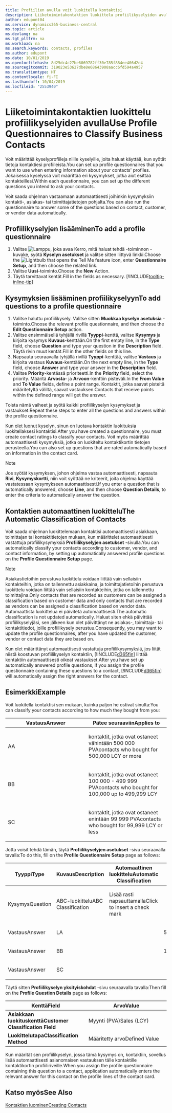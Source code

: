 ```yaml
---
title: Profiilien avulla voit luokitella kontaktisi
description: Liiketoimintakontaktien luokittelu profiilikyselyiden avulla
author: edupont04
ms.service: dynamics365-business-central
ms.topic: article
ms.devlang: na
ms.tgt_pltfrm: na
ms.workload: na
ms.search.keywords: contacts, profiles
ms.author: edupont
ms.date: 10/01/2019
ms.openlocfilehash: 8d25dc4c27be6069782ff30e785f884ee406d2e4
ms.sourcegitcommit: 319023e53627dbe8e68643908aacc6fd594a4957
ms.translationtype: HT
ms.contentlocale: fi-FI
ms.lasthandoff: 10/04/2019
ms.locfileid: "2553940"
---
```

# <a name="use-profile-questionnaires-to-classify-business-contacts"></a><span data-ttu-id="86828-103">Liiketoimintakontaktien luokittelu profiilikyselyiden avulla</span><span class="sxs-lookup"><span data-stu-id="86828-103">Use Profile Questionnaires to Classify Business Contacts</span></span>
<span data-ttu-id="86828-104">Voit määrittää kyselyprofiileja niille kyselyille, joita haluat käyttää, kun syötät tietoja kontaktiesi profiileista.</span><span class="sxs-lookup"><span data-stu-id="86828-104">You can set up profile questionnaires that you want to use when entering information about your contacts' profiles.</span></span> <span data-ttu-id="86828-105">Jokaisessa kyselyssä voit määrittää eri kysymykset, jotka aiot esittää kontakteillesi.</span><span class="sxs-lookup"><span data-stu-id="86828-105">Within each questionnaire, you can set up the different questions you intend to ask your contacts.</span></span>  

<span data-ttu-id="86828-106">Voit saada ohjelman vastaamaan automaattisesti joihinkin kysymyksiin kontakti-, asiakas- tai toimittajatietojen pohjalta.</span><span class="sxs-lookup"><span data-stu-id="86828-106">You can also run the questionnaire to answer some of the questions based on contact, customer, or vendor data automatically.</span></span>  

## <a name="to-add-a-profile-questionnaire"></a><span data-ttu-id="86828-107">Profiilikyselyjen lisääminen</span><span class="sxs-lookup"><span data-stu-id="86828-107">To add a profile questionnaire</span></span>
1.  <span data-ttu-id="86828-108">Valitse ![Lamppu, joka avaa Kerro, mitä haluat tehdä -toiminnon](media/ui-search/search_small.png "Kerro, mitä haluat tehdä") -kuvake, syötä **Kyselyn asetukset** ja valitse sitten liittyvä linkki.</span><span class="sxs-lookup"><span data-stu-id="86828-108">Choose the ![Lightbulb that opens the Tell Me feature](media/ui-search/search_small.png "Tell me what you want to do") icon, enter **Questionnaire Setup**, and then choose the related link.</span></span>  
2.  <span data-ttu-id="86828-109">Valitse **Uusi**-toiminto.</span><span class="sxs-lookup"><span data-stu-id="86828-109">Choose the **New** Action.</span></span>  
3.  <span data-ttu-id="86828-110">Täytä tarvittavat kentät.</span><span class="sxs-lookup"><span data-stu-id="86828-110">Fill in the fields as necessary.</span></span> [!INCLUDE[tooltip-inline-tip](includes/tooltip-inline-tip_md.md)]  

## <a name="to-add-questions-to-a-profile-questionnaire"></a><span data-ttu-id="86828-111">Kysymyksien lisääminen profiilikyselyyn</span><span class="sxs-lookup"><span data-stu-id="86828-111">To add questions to a profile questionnaire</span></span>
1.  <span data-ttu-id="86828-112">Valitse haluttu profiilikysely. Valitse sitten **Muokkaa kyselyn asetuksia** -toiminto.</span><span class="sxs-lookup"><span data-stu-id="86828-112">Choose the relevant profile questionnaire, and then choose the **Edit Questionnaire Setup** action.</span></span>  
2.  <span data-ttu-id="86828-113">Valitse ensimmäisellä tyhjällä rivillä **Tyyppi**-kenttä, valitse **Kysymys** ja kirjoita kysymys **Kuvaus**-kenttään.</span><span class="sxs-lookup"><span data-stu-id="86828-113">On the first empty line, in the **Type** field, choose **Question** and type your question in the **Description** field.</span></span> <span data-ttu-id="86828-114">Täytä rivin muut kentät.</span><span class="sxs-lookup"><span data-stu-id="86828-114">Fill in the other fields on this line.</span></span>  
3.  <span data-ttu-id="86828-115">Napsauta seuraavalla tyhjällä rivillä **Tyyppi**-kenttää, valitse **Vastaus** ja kirjoita vastaus **Kuvaus**-kenttään.</span><span class="sxs-lookup"><span data-stu-id="86828-115">On the next empty line, in the **Type** field, choose **Answer** and type your answer in the **Description** field.</span></span>  
4.  <span data-ttu-id="86828-116">Valitse **Priority**-kentässä prioriteetti.</span><span class="sxs-lookup"><span data-stu-id="86828-116">In the **Priority** field, select the priority.</span></span> <span data-ttu-id="86828-117">Määritä **Arvosta**- ja **Arvoon**-kenttiin pisteväli.</span><span class="sxs-lookup"><span data-stu-id="86828-117">In the **From Value** and **To Value** fields, define a point range.</span></span> <span data-ttu-id="86828-118">Kontaktit, jotka saavat pisteitä määritetyltä väliltä, saavat vastauksen.</span><span class="sxs-lookup"><span data-stu-id="86828-118">Contacts that receive points within the defined range will get the answer.</span></span>  

<span data-ttu-id="86828-119">Toista nämä vaiheet ja syötä kaikki profiilikyselyn kysymykset ja vastaukset.</span><span class="sxs-lookup"><span data-stu-id="86828-119">Repeat these steps to enter all the questions and answers within the profile questionnaire.</span></span>

<span data-ttu-id="86828-120">Kun olet luonut kyselyn, sinun on luotava kontaktin luokituksia luokitellaksesi kontaktisi.</span><span class="sxs-lookup"><span data-stu-id="86828-120">After you have created a questionnaire, you must create contact ratings to classify your contacts.</span></span> <span data-ttu-id="86828-121">Voit myös määrittää automaattisesti kysymyksiä, jotka on luokiteltu kontaktikortin tietojen perusteella.</span><span class="sxs-lookup"><span data-stu-id="86828-121">You can also set up questions that are rated automatically based on information in the contact card.</span></span>  

> [!NOTE]
> <span data-ttu-id="86828-122">Jos syötät kysymyksen, johon ohjelma vastaa automaattisesti, napsauta <STRONG>Rivi</STRONG>, <STRONG>Kysymyskortti</STRONG>, niin voit syöttää ne kriteerit, joita ohjelma käyttää vastatessaan kysymykseen automaattisesti.</span><span class="sxs-lookup"><span data-stu-id="86828-122">If you enter a question that is automatically answered, choose <STRONG>Line</STRONG>, and then choose <STRONG>Question Details</STRONG>, to enter the criteria to automatically answer the question.</span></span>

## <a name="the-automatic-classification-of-contacts"></a><span data-ttu-id="86828-123">Kontaktien automaattinen luokittelu</span><span class="sxs-lookup"><span data-stu-id="86828-123">The Automatic Classification of Contacts</span></span>
<span data-ttu-id="86828-124">Voit saada ohjelman luokittelemaan kontaktisi automaattisesti asiakkaan, toimittajan tai kontaktitietojen mukaan, kun määrittelet automaattisesti vastattuja profiilikysymyksiä **Profiilikyselyjen asetukset** -sivulla.</span><span class="sxs-lookup"><span data-stu-id="86828-124">You can automatically classify your contacts according to customer, vendor, and contact information, by setting up automatically answered profile questions on the **Profile Questionnaire Setup** page.</span></span>  

> [!NOTE]
> <span data-ttu-id="86828-125">Asiakastietoihin perustuva luokittelu voidaan liittää vain sellaisiin kontakteihin, jotka on tallennettu asiakkaina, ja toimittajatietoihin perustuva luokittelu voidaan liittää vain sellaisiin kontakteihin, jotka on tallennettu toimittajina.</span><span class="sxs-lookup"><span data-stu-id="86828-125">Only contacts that are recorded as customers can be assigned a classification based on customer data and only contacts that are recorded as vendors can be assigned a classification based on vendor data.</span></span> <span data-ttu-id="86828-126">Automaattista luokittelua ei päivitetä automaattisesti.</span><span class="sxs-lookup"><span data-stu-id="86828-126">The automatic classification is not updated automatically.</span></span> <span data-ttu-id="86828-127">Haluat siten ehkä päivittää profiilikyselyjäsi, sen jälkeen kun olet päivittänyt ne asiakas-, toimittaja- tai kontaktitiedot, joille profiilikysely perustuu.</span><span class="sxs-lookup"><span data-stu-id="86828-127">Consequently, you may want to update the profile questionnaires, after you have updated the customer, vendor or contact data they are based on.</span></span>  

<span data-ttu-id="86828-128">Kun olet määrittänyt automaattisesti vastattuja profiilikysymyksiä, jos liität niistä koostuvan profiilikyselyn kontaktiin, [!INCLUDE[d365fin](includes/d365fin_md.md)] liittää kontaktiin automaattisesti oikeat vastaukset.</span><span class="sxs-lookup"><span data-stu-id="86828-128">After you have set up automatically answered profile questions, if you assign the profile questionnaire containing these questions to a contact, [!INCLUDE[d365fin](includes/d365fin_md.md)] will automatically assign the right answers for the contact.</span></span>  

## <a name="example"></a><span data-ttu-id="86828-129">Esimerkki</span><span class="sxs-lookup"><span data-stu-id="86828-129">Example</span></span>
<span data-ttu-id="86828-130">Voit luokitella kontaktisi sen mukaan, kuinka paljon he ostivat sinulta:</span><span class="sxs-lookup"><span data-stu-id="86828-130">You can classify your contacts according to how much they bought from you:</span></span>

<table>
<colgroup>
<col style="width: 50%" />
<col style="width: 50%" />
</colgroup>
<thead>
<tr class="header">
<th><span data-ttu-id="86828-131"><strong>Vastaus</strong></span><span class="sxs-lookup"><span data-stu-id="86828-131"><strong>Answer</strong></span></span></th>
<th><span data-ttu-id="86828-132"><strong>Pätee seuraaviin</strong></span><span class="sxs-lookup"><span data-stu-id="86828-132"><strong>Applies to</strong></span></span></th>
</tr>
</thead>
<tbody>
<tr class="odd">
<td><p><span data-ttu-id="86828-133">A</span><span class="sxs-lookup"><span data-stu-id="86828-133">A</span></span></p></td>
<td><p><span data-ttu-id="86828-134">kontaktit, jotka ovat ostaneet vähintään 500 000 PVA</span><span class="sxs-lookup"><span data-stu-id="86828-134">contacts who bought for 500,000 LCY or more</span></span></p></td>
</tr>
<tr class="even">
<td><p><span data-ttu-id="86828-135">B</span><span class="sxs-lookup"><span data-stu-id="86828-135">B</span></span></p></td>
<td><p><span data-ttu-id="86828-136">kontaktit, jotka ovat ostaneet 100 000 - 499 999 PVA</span><span class="sxs-lookup"><span data-stu-id="86828-136">contacts who bought for 100,000 up to 499,999 LCY</span></span></p></td>
</tr>
<tr class="odd">
<td><p><span data-ttu-id="86828-137">S</span><span class="sxs-lookup"><span data-stu-id="86828-137">C</span></span></p></td>
<td><p><span data-ttu-id="86828-138">kontaktit, jotka ovat ostaneet enintään 99 999 PVA</span><span class="sxs-lookup"><span data-stu-id="86828-138">contacts who bought for 99,999 LCY or less</span></span></p></td>
</tr>
</tbody>
</table>

<span data-ttu-id="86828-139">Jotta voisit tehdä tämän, täytä **Profiilikyselyjen asetukset** -sivu seuraavalla tavalla:</span><span class="sxs-lookup"><span data-stu-id="86828-139">To do this, fill on the **Profile Questionnaire Setup** page as follows:</span></span>


<table>
<colgroup>
<col style="width: 20%" />
<col style="width: 20%" />
<col style="width: 20%" />
<col style="width: 20%" />
<col style="width: 20%" />
</colgroup>
<thead>
<tr class="header">
<th><span data-ttu-id="86828-140"><strong>Tyyppi</strong></span><span class="sxs-lookup"><span data-stu-id="86828-140"><strong>Type</strong></span></span></th>
<th><span data-ttu-id="86828-141"><strong>Kuvaus</strong></span><span class="sxs-lookup"><span data-stu-id="86828-141"><strong>Description</strong></span></span></th>
<th><span data-ttu-id="86828-142"><strong>Automaattinen luokittelu</strong></span><span class="sxs-lookup"><span data-stu-id="86828-142"><strong>Automatic Classification</strong></span></span></th>
<th><span data-ttu-id="86828-143"><strong>Arvosta</strong></span><span class="sxs-lookup"><span data-stu-id="86828-143"><strong>From Value</strong></span></span></th>
<th><span data-ttu-id="86828-144"><strong>Arvoon</strong></span><span class="sxs-lookup"><span data-stu-id="86828-144"><strong>To Value</strong></span></span></th>
</tr>
</thead>
<tbody>
<tr class="odd">
<td><p><span data-ttu-id="86828-145">Kysymys</span><span class="sxs-lookup"><span data-stu-id="86828-145">Question</span></span></p></td>
<td><p><span data-ttu-id="86828-146">ABC-luokittelu</span><span class="sxs-lookup"><span data-stu-id="86828-146">ABC Classification</span></span></p></td>
<td><p><span data-ttu-id="86828-147">Lisää rasti napsauttamalla</span><span class="sxs-lookup"><span data-stu-id="86828-147">Click to insert a check mark</span></span></p></td>
<td><p> </p></td>
<td><p> </p></td>
</tr>
<tr class="even">
<td><p><span data-ttu-id="86828-148">Vastaus</span><span class="sxs-lookup"><span data-stu-id="86828-148">Answer</span></span></p></td>
<td><p><span data-ttu-id="86828-149">L</span><span class="sxs-lookup"><span data-stu-id="86828-149">A</span></span></p></td>
<td><p> </p></td>
<td><p><span data-ttu-id="86828-150">500,000</span><span class="sxs-lookup"><span data-stu-id="86828-150">500,000</span></span></p></td>
<td><p> </p></td>
</tr>
<tr class="odd">
<td><p><span data-ttu-id="86828-151">Vastaus</span><span class="sxs-lookup"><span data-stu-id="86828-151">Answer</span></span></p></td>
<td><p><span data-ttu-id="86828-152">B</span><span class="sxs-lookup"><span data-stu-id="86828-152">B</span></span></p></td>
<td><p> </p></td>
<td><p><span data-ttu-id="86828-153">100,000</span><span class="sxs-lookup"><span data-stu-id="86828-153">100,000</span></span></p></td>
<td><p><span data-ttu-id="86828-154">499,999</span><span class="sxs-lookup"><span data-stu-id="86828-154">499,999</span></span></p></td>
</tr>
<tr class="even">
<td><p><span data-ttu-id="86828-155">Vastaus</span><span class="sxs-lookup"><span data-stu-id="86828-155">Answer</span></span></p></td>
<td><p><span data-ttu-id="86828-156">S</span><span class="sxs-lookup"><span data-stu-id="86828-156">C</span></span></p></td>
<td><p> </p></td>
<td><p> </p></td>
<td><p><span data-ttu-id="86828-157">99 999</span><span class="sxs-lookup"><span data-stu-id="86828-157">99,999</span></span></p></td>
</tr>
</tbody>
</table>

<span data-ttu-id="86828-158">Täytä sitten **Profiilikyselyn yksityiskohdat** -sivu seuraavalla tavalla:</span><span class="sxs-lookup"><span data-stu-id="86828-158">Then fill on the **Profile Question Details** page as follows:</span></span>
<table>
<colgroup>
<col style="width: 50%" />
<col style="width: 50%" />
</colgroup>
<thead>
<tr class="header">
<th><span data-ttu-id="86828-159"><strong>Kenttä</strong></span><span class="sxs-lookup"><span data-stu-id="86828-159"><strong>Field</strong></span></span></th>
<th><span data-ttu-id="86828-160"><strong>Arvo</strong></span><span class="sxs-lookup"><span data-stu-id="86828-160"><strong>Value</strong></span></span></th>
</tr>
</thead>
<tbody>
<tr>
<td><span data-ttu-id="86828-161"><strong>Asiakkaan luokituskenttä</strong></span><span class="sxs-lookup"><span data-stu-id="86828-161"><strong>Customer Classification Field</strong></span></span></td>
<td><span data-ttu-id="86828-162"><emphasis>Myynti (PVA)</emphasis></span><span class="sxs-lookup"><span data-stu-id="86828-162"><emphasis>Sales (LCY)</emphasis></span></span></td>
</tr>
<tr>
<td><span data-ttu-id="86828-163"><strong>Luokittelutapa</strong></span><span class="sxs-lookup"><span data-stu-id="86828-163"><strong>Classification Method</strong></span></span></td>
<td><span data-ttu-id="86828-164"><emphasis>Määritetty arvo</emphasis></span><span class="sxs-lookup"><span data-stu-id="86828-164"><emphasis>Defined Value</emphasis></span></span></td>
</tr>
</tbody>
</table>

<span data-ttu-id="86828-165">Kun määrität sen profiilikyselyn, jossa tämä kysymys on, kontaktiin, sovellus lisää automaattisesti asianomaisen vastauksen tälle kontaktille kontaktikortin profiiliriveille.</span><span class="sxs-lookup"><span data-stu-id="86828-165">When you assign the profile questionnaire containing this question to a contact, application automatically enters the relevant answer for this contact on the profile lines of the contact card.</span></span>

## <a name="see-also"></a><span data-ttu-id="86828-166">Katso myös</span><span class="sxs-lookup"><span data-stu-id="86828-166">See Also</span></span>
[<span data-ttu-id="86828-167">Kontaktien luominen</span><span class="sxs-lookup"><span data-stu-id="86828-167">Creating Contacts</span></span>](marketing-create-contact-companies.md)  
